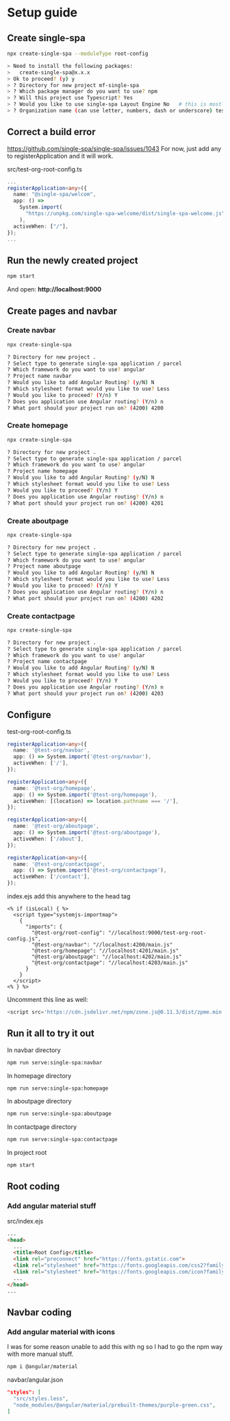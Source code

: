 # Setup guide

## Create single-spa

```sh
npx create-single-spa --moduleType root-config

> Need to install the following packages:
>   create-single-spa@x.x.x
> Ok to proceed? (y) y
> ? Directory for new project mf-single-spa
> ? Which package manager do you want to use? npm
> ? Will this project use Typescript? Yes
> ? Would you like to use single-spa Layout Engine No   # this is mostly for server side rendering
> ? Organization name (can use letter, numbers, dash or underscore) test-org
```

## Correct a build error

https://github.com/single-spa/single-spa/issues/1043
For now, just add any to registerApplication and it will work.

src/test-org-root-config.ts

```ts
...
registerApplication<any>({
  name: "@single-spa/welcom",
  app: () =>
    System.import(
      "https://unpkg.com/single-spa-welcome/dist/single-spa-welcome.js"
    ),
  activeWhen: ["/"],
});
...
```

## Run the newly created project

```sh
npm start
```

And open: **http://localhost:9000**

## Create pages and navbar

### Create navbar

```sh
npx create-single-spa

? Directory for new project .
? Select type to generate single-spa application / parcel
? Which framework do you want to use? angular
? Project name navbar
? Would you like to add Angular Routing? (y/N) N
? Which stylesheet format would you like to use? Less
? Would you like to proceed? (Y/n) Y
? Does you application use Angular routing? (Y/n) n
? What port should your project run on? (4200) 4200
```

### Create homepage

```sh
npx create-single-spa

? Directory for new project .
? Select type to generate single-spa application / parcel
? Which framework do you want to use? angular
? Project name homepage
? Would you like to add Angular Routing? (y/N) N
? Which stylesheet format would you like to use? Less
? Would you like to proceed? (Y/n) Y
? Does you application use Angular routing? (Y/n) n
? What port should your project run on? (4200) 4201
```

### Create aboutpage

```sh
npx create-single-spa

? Directory for new project .
? Select type to generate single-spa application / parcel
? Which framework do you want to use? angular
? Project name aboutpage
? Would you like to add Angular Routing? (y/N) N
? Which stylesheet format would you like to use? Less
? Would you like to proceed? (Y/n) Y
? Does you application use Angular routing? (Y/n) n
? What port should your project run on? (4200) 4202
```

### Create contactpage

```sh
npx create-single-spa

? Directory for new project .
? Select type to generate single-spa application / parcel
? Which framework do you want to use? angular
? Project name contactpage
? Would you like to add Angular Routing? (y/N) N
? Which stylesheet format would you like to use? Less
? Would you like to proceed? (Y/n) Y
? Does you application use Angular routing? (Y/n) n
? What port should your project run on? (4200) 4203
```

## Configure

test-org-root-config.ts

```ts
registerApplication<any>({
  name: '@test-org/navbar',
  app: () => System.import('@test-org/navbar'),
  activeWhen: ['/'],
});

registerApplication<any>({
  name: '@test-org/homepage',
  app: () => System.import('@test-org/homepage'),
  activeWhen: [(location) => location.pathname === '/'],
});

registerApplication<any>({
  name: '@test-org/aboutpage',
  app: () => System.import('@test-org/aboutpage'),
  activeWhen: ['/about'],
});

registerApplication<any>({
  name: '@test-org/contactpage',
  app: () => System.import('@test-org/contactpage'),
  activeWhen: ['/contact'],
});
```

index.ejs add this anywhere to the head tag

```ejs
<% if (isLocal) { %>
  <script type="systemjs-importmap">
    {
      "imports": {
        "@test-org/root-config": "//localhost:9000/test-org-root-config.js",
        "@test-org/navbar": "//localhost:4200/main.js"
        "@test-org/homepage": "//localhost:4201/main.js"
        "@test-org/aboutpage": "//localhost:4202/main.js"
        "@test-org/contactpage": "//localhost:4203/main.js"
      }
    }
  </script>
<% } %>
```

Uncomment this line as well:

```ts
<script src='https://cdn.jsdelivr.net/npm/zone.js@0.11.3/dist/zpme.min.js'></script>
```

## Run it all to try it out

In navbar directory
```sh
npm run serve:single-spa:navbar
```

In homepage directory
```sh
npm run serve:single-spa:homepage
```

In aboutpage directory
```sh
npm run serve:single-spa:aboutpage
```

In contactpage directory
```sh
npm run serve:single-spa:contactpage
```

In project root
```sh
npm start
```

## Root coding

### Add angular material stuff

src/index.ejs
```html
...
<head>
  ...
  <title>Root Config</title>
  <link rel="preconnect" href="https://fonts.gstatic.com">
  <link rel="stylesheet" href="https://fonts.googleapis.com/css2?family=Roboto:wght@300;400;500&display=swap">
  <link rel="stylesheet" href="https://fonts.googleapis.com/icon?family=Material+Icons">
  ...
</head>
...
```

## Navbar coding

### Add angular material with icons

I was for some reason unable to add this with ng so I had to go the npm way with more manual stuff.

```sh
npm i @angular/material
```

navbar/angular.json
```json
"styles": [
  "src/styles.less",
  "node_modules/@angular/material/prebuilt-themes/purple-green.css",
]
```
